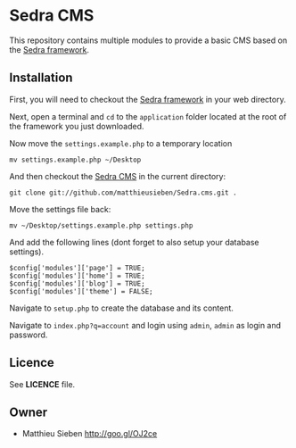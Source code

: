 Sedra CMS
=========

This repository contains multiple modules to provide a basic CMS based on the [Sedra framework](https://github.com/matthieusieben/Sedra.framework).

## Installation

First, you will need to checkout the [Sedra framework](https://github.com/matthieusieben/Sedra.framework) in your web directory.

Next, open a terminal and `cd` to the `application` folder located at the root of the framework you just downloaded.

Now move the `settings.example.php` to a temporary location

    mv settings.example.php ~/Desktop

And then checkout the [Sedra CMS](https://github.com/matthieusieben/Sedra.cms) in the current directory:

    git clone git://github.com/matthieusieben/Sedra.cms.git .

Move the settings file back:

    mv ~/Desktop/settings.example.php settings.php

And add the following lines (dont forget to also setup your database settings).

    $config['modules']['page'] = TRUE;
    $config['modules']['home'] = TRUE;
    $config['modules']['blog'] = TRUE;
    $config['modules']['theme'] = FALSE;

Navigate to `setup.php` to create the database and its content.

Navigate to `index.php?q=account` and login using `admin`, `admin` as login and password.

## Licence

See **LICENCE** file.

## Owner

- Matthieu Sieben <http://goo.gl/OJ2ce>
